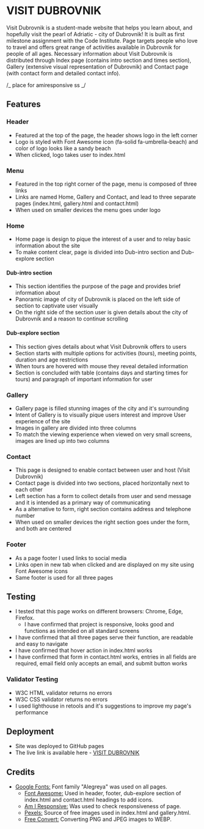 # VISIT DUBROVNIK

Visit Dubrovnik is a student-made website that helps you learn about, and hopefully visit the pearl of Adriatic - city of Dubrovnik! It is built as first milestone assignment with the Code Institute. Page targets people who love to travel and offers great range of activities available in Dubrovnik for people of all ages. Necessary information about Visit Dubrovnik is distributed through Index page (contains intro section and times section), Gallery (extensive visual representation of Dubrovnik) and Contact page (with contact form and detailed contact info).

/_ place for amiresponsive ss _/

## Features

### Header

- Featured at the top of the page, the header shows logo in the left corner
- Logo is styled with Font Awesome icon (fa-solid fa-umbrella-beach) and color of logo looks like a sandy beach
- When clicked, logo takes user to index.html

### Menu

- Featured in the top right corner of the page, menu is composed of three links
- Links are named Home, Gallery and Contact, and lead to three separate pages (index.html, gallery.html and contact.html)
- When used on smaller devices the menu goes under logo

### Home

- Home page is design to pique the interest of a user and to relay basic information about the site
- To make content clear, page is divided into Dub-intro section and Dub-explore section

#### Dub-intro section

- This section identifies the purpose of the page and provides brief information about
- Panoramic image of city of Dubrovnik is placed on the left side of section to captivate user visually
- On the right side of the section user is given details about the city of Dubrovnik and a reason to continue scrolling

#### Dub-explore section

- This section gives details about what Visit Dubrovnik offers to users
- Section starts with multiple options for activities (tours), meeting points, duration and age restrictions
- When tours are hovered with mouse they reveal detailed information
- Section is concluded with table (contains days and starting times for tours) and paragraph of important information for user

### Gallery

- Gallery page is filled stunning images of the city and it's surrounding
- Intent of Gallery is to visually pique users interest and improve User experience of the site
- Images in gallery are divided into three columns
- To match the viewing experience when viewed on very small screens, images are lined up into two columns

### Contact

- This page is designed to enable contact between user and host (Visit Dubrovnik)
- Contact page is divided into two sections, placed horizontally next to each other
- Left section has a form to collect details from user and send message and it is intended as a primary way of communicating
- As a alternative to form, right section contains address and telephone number
- When used on smaller devices the right section goes under the form, and both are centered

### Footer

- As a page footer I used links to social media
- Links open in new tab when clicked and are displayed on my site using Font Awesome icons
- Same footer is used for all three pages

## Testing

- I tested that this page works on different browsers: Chrome, Edge, Firefox.
  - I have confirmed that project is responsive, looks good and functions as intended on all standard screens
- I have confirmed that all three pages serve their function, are readable and easy to navigate
- I have confirmed that hover action in index.html works
- I have confirmed that form in contact.html works, entries in all fields are required, email field only accepts an email, and submit button works

### Validator Testing

- W3C HTML validator returns no errors
- W3C CSS validator returns no errors
- I used lighthouse in retools and it's suggestions to improve my page's performance

## Deployment

- Site was deployed to GitHub pages
- The live link is available here - [VISIT DUBROVNIK](https://staman1702.github.io/visit-dubrovnik/)

## Credits

- [Google Fonts:](https://fonts.google.com/) Font family "Alegreya" was used on all pages.
  - [Font Awesome:](https://fontawesome.com/) Used in header, footer, dub-explore section of index.html and contact.html headings to add icons.
  - [Am I Responsive:](http://ami.responsivedesign.is) Was used to check responsiveness of page.
  - [Pexels:](https://www.pexels.com/) Source of free images used in index.html and gallery.html.
  - [Free Convert:](https://www.freeconvert.com/) Converting PNG and JPEG images to WEBP.
